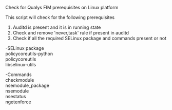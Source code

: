 Check for Qualys FIM prerequisites on Linux platform  
  
This script will check for the following prerequisites  
1. Auditd is present and it is in running state  
2. Check and remove 'never,task' rule if present in auditd  
3. Check if all the required SELinux package and commands present or not  
      
-SELinux package  
    policycoreutils-python  
    policycoreutils  
    libselinux-utils  
      
-Commands  
    checkmodule  
    nsemodule_package  
    nsemodule  
    nsestatus  
    ngetenforce